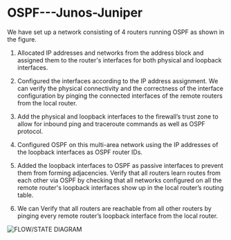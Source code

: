 # OSPF---Junos-Juniper

We have set up a network consisting of 4 routers running OSPF as shown in the figure.


1. Allocated IP addresses and networks from the address block and assigned them to the router's interfaces for both physical and loopback interfaces.

2. Configured the interfaces according to the IP address assignment. We can verify the physical connectivity and the correctness of the interface configuration by pinging the connected interfaces of the remote routers from the local router.

3. Add the physical and loopback interfaces to the firewall’s trust zone to allow for inbound ping and traceroute commands as well as OSPF protocol.

4. Configured OSPF on this multi-area network using the IP addresses of the loopback interfaces as OSPF router IDs. 

5. Added the loopback interfaces to OSPF as passive interfaces to prevent them from forming adjacencies. Verify that all routers learn routes from each other via OSPF by checking that all networks configured on all the remote router's loopback interfaces show up in
the local router’s routing table.

6. We can Verify that all routers are reachable from all other routers by pinging every remote router’s loopback interface from the local router.

![FLOW/STATE DIAGRAM](https://github.com/sujithasrajan/OSPF-Junos-Juniper/blob/master/OSPF/OSPF-PyEZ/OSPF_Topology.png)


